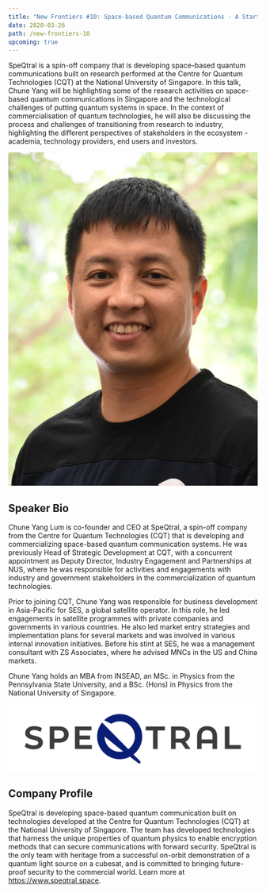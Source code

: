 ```yaml
---
title: "New Frontiers #10: Space-based Quantum Communications - A Startup’s Journey"
date: 2020-03-26
path: /new-frontiers-10
upcoming: true
---
```


SpeQtral is a spin-off company that is developing space-based quantum communications built on research performed at the Centre for Quantum Technologies (CQT) at the National University of Singapore. In this talk, Chune Yang will be highlighting some of the research activities on space-based quantum communications in Singapore and the technological challenges of putting quantum systems in space. In the context of commercialisation of quantum technologies, he will also be discussing the process and challenges of transitioning from research to industry, highlighting the different perspectives of stakeholders in the ecosystem - academia, technology providers, end users and investors.

![image 2](./image2.jpg)

## Speaker Bio

Chune Yang Lum is co-founder and CEO at SpeQtral, a spin-off company from the Centre for Quantum Technologies (CQT) that is developing and commercializing space-based quantum communication systems. He was previously Head of Strategic Development at CQT, with a concurrent appointment as Deputy Director, Industry Engagement and Partnerships at NUS, where he was responsible for activities and engagements with industry and government stakeholders in the commercialization of quantum technologies.

Prior to joining CQT, Chune Yang was responsible for business development in Asia-Pacific for SES, a global satellite operator. In this role, he led engagements in satellite programmes with private companies and governments in various countries. He also led market entry strategies and implementation plans for several markets and was involved in various internal innovation initiatives. Before his stint at SES, he was a management consultant with ZS Associates, where he advised MNCs in the US and China markets.

Chune Yang holds an MBA from INSEAD, an MSc. in Physics from the Pennsylvania State University, and a BSc. (Hons) in Physics from the National University of Singapore.

![image 1](./image1.png)

## Company Profile

SpeQtral is developing space-based quantum communication built on technologies developed at the Centre for Quantum Technologies (CQT) at the National University of Singapore. The team has developed technologies that harness the unique properties of quantum physics to enable encryption methods that can secure communications with forward security. SpeQtral is the only team with heritage from a successful on-orbit demonstration of a quantum light source on a cubesat, and is committed to bringing future-proof security to the commercial world. Learn more at <https://www.speqtral.space>.
